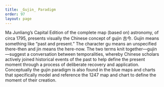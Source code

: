 ```yaml
---
title: _Gujin_ Paradigm
order: 97
layout: page
---
```


Ma Junliang’s Capital Edition of the complete map (based on) astronomy, of circa 1795, presents visually the Chinese concept of gujin 古今. Gujin means something like “past and present.” The character gu means an unspecified there-then and jin means the here-now. The two terms knit together—gujin—suggest a conversation between temporalities, whereby Chinese scholars actively joined historical events of the past to help define the present moment through a process of deliberate recovery and application. Conceptually the gujin paradigm is also found in the blue maps and charts that specifically model and reference the 1247 map and chart to define the moment of their creation.